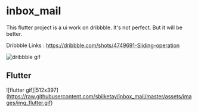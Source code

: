 # inbox_mail

This flutter project is a ui work on dribbble. It's not perfect. But it will be better.

Dribbble Links : https://dribbble.com/shots/4749691-Sliding-operation

![dribbble gif](https://cdn.dribbble.com/users/1969947/screenshots/4749691/800-600_1.gif)


## Flutter

![flutter gif]|512x397](https://raw.githubusercontent.com/sbilketay/inbox_mail/master/assets/images/img_flutter.gif)

